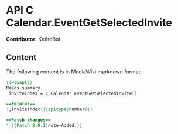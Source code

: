 # API C Calendar.EventGetSelectedInvite

**Contributor:** KethoBot

## Content

The following content is in MediaWiki markdown format:

```mediawiki
{{wowapi}}
Needs summary.
 inviteIndex = C_Calendar.EventGetSelectedInvite()

==Returns==
:;inviteIndex:{{apitype|number?}}

==Patch changes==
* {{Patch 8.0.1|note=Added.}}
```
